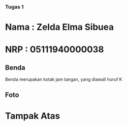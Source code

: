 ### Tugas 1 ###
# Nama : Zelda Elma Sibuea #
# NRP  : 05111940000038 #

## Benda ##
Benda merupakan kotak jam tangan, yang diawali huruf K

## Foto ## 

# Tampak Atas # 
